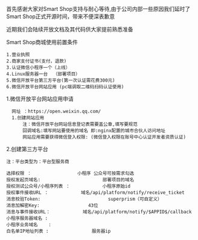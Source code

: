 首先感谢大家对Smart Shop支持与耐心等待,由于公司内部一些原因我们延时了Smart Shop正式开源时间，带来不便深表歉意

近期我们会陆续开放文档及其代码供大家提前熟悉准备


Smart Shop商城使用前置条件

    1.营业执照
    2.商家支付证书(支付，退款)
    3.认证微信小程序一个（上线）
    4.Linux服务器一台  （部署项目）
    5.微信开放平台第三方平台(第一次认证需花费300元)
    6.微信开放平台网站应用 (pc端调取二维码扫码认证使用)
 
1.微信开放平台网站应用申请
      
      网址 ：https://open.weixin.qq.com/
      1.创建网站应用
          注：微信开放平台网站信息登记表需要盖公章,填写要规范
          回调域名:填写网站要使用的域名 即:nginx配置的城市合伙人访问地址
          网站应用需要获得微信登入权限: (微信登入权限在账号中心认证开发者资质认证)

2.创建第三方平台
    
    注：平台类型为：平台型服务商

    选择权限 ： 				   小程序 公众号可按需求勾选
    授权发起页域名: 			           部署项目的域名
    授权测试公众号/小程序列表 ： 		   小程序原始id
    授权事件接收URL ：			   域名/api/platform/notify/receive_ticket
    消息校验Token:  			           superprism（可自定义）
    消息加解密Key:				   43位
    消息与事件接收URL：			   域名/api/platform/notify/$APPID$/callback
    小程序服务器域名 : 
    小程序业务域名    : 
    白名单IP地址列表 : 			   服务器ip